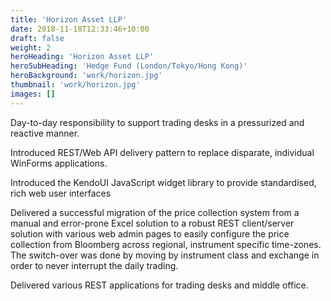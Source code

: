 ```yaml
---
title: 'Horizon Asset LLP'
date: 2018-11-18T12:33:46+10:00
draft: false
weight: 2
heroHeading: 'Horizon Asset LLP'
heroSubHeading: 'Hedge Fund (London/Tokyo/Hong Kong)'
heroBackground: 'work/horizon.jpg'
thumbnail: 'work/horizon.jpg'
images: []
---
```


Day-to-day responsibility to support trading desks in a pressurized and reactive manner.

Introduced REST/Web API delivery pattern to replace disparate, individual WinForms applications.

Introduced the KendoUI JavaScript widget library to provide standardised, rich web user interfaces

Delivered a successful migration of the price collection system from a manual and error-prone Excel solution to a robust REST client/server solution with various web admin pages to easily configure the price collection from Bloomberg across regional, instrument specific time-zones.  The switch-over was done by moving by instrument class and exchange in order to never interrupt the daily trading.

Delivered various REST applications for trading desks and middle office.
